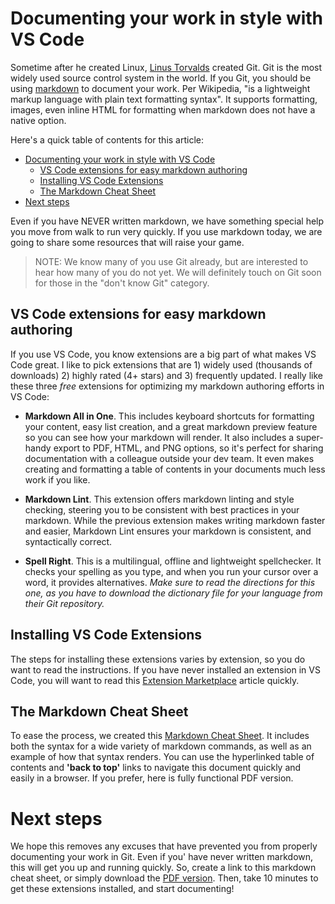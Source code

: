 
# Documenting your work in style with VS Code

Sometime after he created Linux, [Linus Torvalds](https://en.wikipedia.org/wiki/Linus_Torvalds) created Git. Git is the most widely used source control system in the world. If you Git, you should be using [markdown](https://en.wikipedia.org/wiki/Markdown) to document your work. Per Wikipedia, "is a lightweight markup language with plain text formatting syntax". It supports formatting, images, even inline HTML for formatting when markdown does not have a native option.

Here's a quick table of contents for this article:

- [Documenting your work in style with VS Code](#documenting-your-work-in-style-with-vs-code)
  - [VS Code extensions for easy markdown authoring](#vs-code-extensions-for-easy-markdown-authoring)
  - [Installing VS Code Extensions](#installing-vs-code-extensions)
  - [The Markdown Cheat Sheet](#the-markdown-cheat-sheet)
- [Next steps](#next-steps)

Even if you have NEVER written markdown, we have something special help you move from walk to run very quickly. If you use markdown today, we are going to share some resources that will raise your game.

> NOTE: We know many of you use Git already, but are interested to hear how many of you do not yet. We will definitely touch on Git soon for those in the "don't know Git" category.

## VS Code extensions for easy markdown authoring

If you use VS Code, you know extensions are a big part of what makes VS Code great. I like to pick extensions that are 1) widely used (thousands of downloads) 2) highly rated (4+ stars) and 3) frequently updated. I really like these three *free* extensions for optimizing my markdown authoring efforts in VS Code:

- **Markdown All in One**. This includes keyboard shortcuts for formatting your content, easy list creation, and a great markdown preview feature so you can see how your markdown will render. It also includes a super-handy export to PDF, HTML, and PNG options, so it's perfect for sharing documentation with a colleague outside your dev team. It even makes creating and formatting a table of contents in your documents much less work if you like.

- **Markdown Lint**. This extension offers markdown linting and style checking, steering you to be consistent with best practices in your markdown. While the previous extension makes writing markdown faster and easier, Markdown Lint ensures your markdown is consistent, and syntactically correct.

- **Spell Right**. This is a multilingual, offline and lightweight spellchecker. It checks your spelling as you type, and when you run your cursor over a word, it provides alternatives. *Make sure to read the directions for this one, as you have to download the dictionary file for your language from their Git repository.*

## Installing VS Code Extensions

The steps for installing these extensions varies by extension, so you do want to read the instructions. If you have never installed an extension in VS Code, you will want to read this [Extension Marketplace](https://code.visualstudio.com/docs/editor/extension-gallery) article quickly.

## The Markdown Cheat Sheet

To ease the process, we created this [Markdown Cheat Sheet](https://github.com/starkfell/100DaysOfIaC/blob/master/resources/Markdown_Cheatsheet.md). It includes both the syntax for a wide variety of markdown commands, as well as an example of how that syntax renders. You can use the hyperlinked table of contents and **'back to top'** links to navigate this document quickly and easily in a browser. If you prefer, here is fully functional PDF version.

# Next steps

We hope this removes any excuses that have prevented you from properly documenting your work in Git. Even if you' have never written markdown, this will get you up and running quickly. So, create a link to this markdown cheat sheet, or simply download the [PDF version](https://github.com/starkfell/100DaysOfIaC/blob/master/resources/Markdown_Cheatsheet.pdf). Then, take 10 minutes to get these extensions installed, and start documenting!

